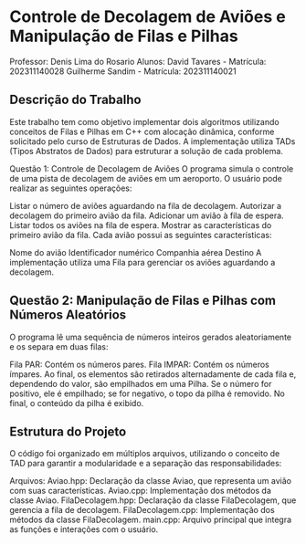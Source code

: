 # Controle de Decolagem de Aviões e Manipulação de Filas e Pilhas
Professor: Denis Lima do Rosario
Alunos:
David Tavares - Matrícula: 202311140028
Guilherme Sandim - Matrícula: 202311140021
## Descrição do Trabalho
Este trabalho tem como objetivo implementar dois algoritmos utilizando conceitos de Filas e Pilhas em C++ com alocação dinâmica, conforme solicitado pelo curso de Estruturas de Dados. A implementação utiliza TADs (Tipos Abstratos de Dados) para estruturar a solução de cada problema.

Questão 1: Controle de Decolagem de Aviões
O programa simula o controle de uma pista de decolagem de aviões em um aeroporto. O usuário pode realizar as seguintes operações:

Listar o número de aviões aguardando na fila de decolagem.
Autorizar a decolagem do primeiro avião da fila.
Adicionar um avião à fila de espera.
Listar todos os aviões na fila de espera.
Mostrar as características do primeiro avião da fila.
Cada avião possui as seguintes características:

Nome do avião
Identificador numérico
Companhia aérea
Destino
A implementação utiliza uma Fila para gerenciar os aviões aguardando a decolagem.

## Questão 2: Manipulação de Filas e Pilhas com Números Aleatórios
O programa lê uma sequência de números inteiros gerados aleatoriamente e os separa em duas filas:

Fila PAR: Contém os números pares.
Fila IMPAR: Contém os números ímpares.
Ao final, os elementos são retirados alternadamente de cada fila e, dependendo do valor, são empilhados em uma Pilha. Se o número for positivo, ele é empilhado; se for negativo, o topo da pilha é removido. No final, o conteúdo da pilha é exibido.

## Estrutura do Projeto
O código foi organizado em múltiplos arquivos, utilizando o conceito de TAD para garantir a modularidade e a separação das responsabilidades:

Arquivos:
Aviao.hpp: Declaração da classe Aviao, que representa um avião com suas características.
Aviao.cpp: Implementação dos métodos da classe Aviao.
FilaDecolagem.hpp: Declaração da classe FilaDecolagem, que gerencia a fila de decolagem.
FilaDecolagem.cpp: Implementação dos métodos da classe FilaDecolagem.
main.cpp: Arquivo principal que integra as funções e interações com o usuário.
